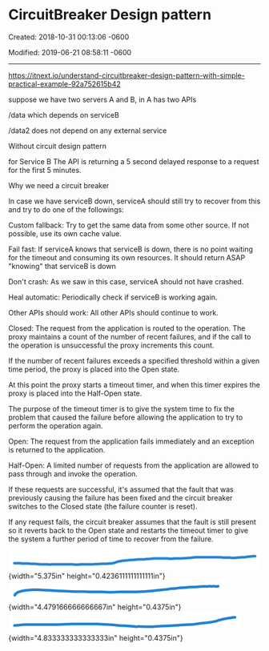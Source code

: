 # CircuitBreaker Design pattern

Created: 2018-10-31 00:13:06 -0600

Modified: 2019-06-21 08:58:11 -0600

---

<https://itnext.io/understand-circuitbreaker-design-pattern-with-simple-practical-example-92a752615b42>



suppose we have two servers A and B, in A has two APIs



/data which depends on serviceB

/data2 does not depend on any external service



Without circuit design pattern



for Service B The API is returning a 5 second delayed response to a request for the first 5 minutes.



Why we need a circuit breaker

In case we have serviceB down, serviceA should still try to recover from this and try to do one of the followings:



Custom fallback: Try to get the same data from some other source. If not possible, use its own cache value.



Fail fast: If serviceA knows that serviceB is down, there is no point waiting for the timeout and consuming its own resources. It should return ASAP "knowing" that serviceB is down



Don't crash: As we saw in this case, serviceA should not have crashed.



Heal automatic: Periodically check if serviceB is working again.



Other APIs should work: All other APIs should continue to work.







Closed: The request from the application is routed to the operation. The proxy maintains a count of the number of recent failures, and if the call to the operation is unsuccessful the proxy increments this count.



If the number of recent failures exceeds a specified threshold within a given time period, the proxy is placed into the Open state.

At this point the proxy starts a timeout timer, and when this timer expires the proxy is placed into the Half-Open state.



The purpose of the timeout timer is to give the system time to fix the problem that caused the failure before allowing the application to try to perform the operation again.



Open: The request from the application fails immediately and an exception is returned to the application.



Half-Open: A limited number of requests from the application are allowed to pass through and invoke the operation.

If these requests are successful, it's assumed that the fault that was previously causing the failure has been fixed and the circuit breaker switches to the Closed state (the failure counter is reset).

If any request fails, the circuit breaker assumes that the fault is still present so it reverts back to the Open state and restarts the timeout timer to give the system a further period of time to recover from the failure.

![](../../media/Design-Pattern-Resiliency-CircuitBreaker-Design-pattern-image1.png){width="5.375in" height="0.4236111111111111in"}![](../../media/Design-Pattern-Resiliency-CircuitBreaker-Design-pattern-image2.png){width="4.479166666666667in" height="0.4375in"}![](../../media/Design-Pattern-Resiliency-CircuitBreaker-Design-pattern-image3.png){width="4.833333333333333in" height="0.4375in"}



